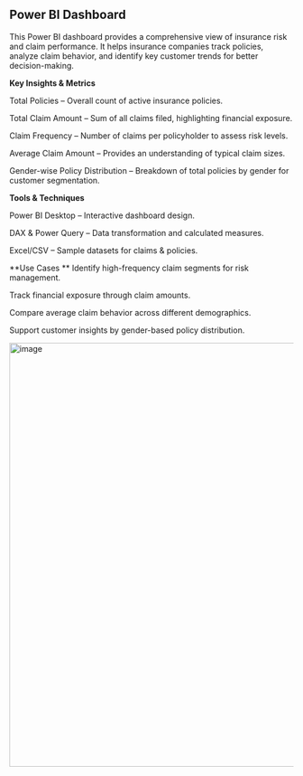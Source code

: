 
## Power BI Dashboard


This Power BI dashboard provides a comprehensive view of insurance risk and claim performance. It helps insurance companies track policies, analyze claim behavior, and identify key customer trends for better decision-making.

 **Key Insights & Metrics**

Total Policies – Overall count of active insurance policies.

Total Claim Amount – Sum of all claims filed, highlighting financial exposure.

Claim Frequency – Number of claims per policyholder to assess risk levels.

Average Claim Amount – Provides an understanding of typical claim sizes.

Gender-wise Policy Distribution – Breakdown of total policies by gender for customer segmentation.

 **Tools & Techniques**

Power BI Desktop – Interactive dashboard design.

DAX & Power Query – Data transformation and calculated measures.

Excel/CSV – Sample datasets for claims & policies.

 **Use Cases **
Identify high-frequency claim segments for risk management.

Track financial exposure through claim amounts.

Compare average claim behavior across different demographics.

Support customer insights by gender-based policy distribution.


<img width="1252" height="750" alt="image" src="https://github.com/user-attachments/assets/c0b5d0d8-83f6-4bfe-8b91-9bcc6edd1287" />
